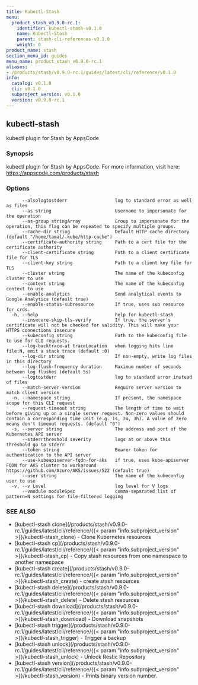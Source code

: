 ```yaml
---
title: Kubectl-Stash
menu:
  product_stash_v0.9.0-rc.1:
    identifier: kubectl-stash-v0.1.0
    name: Kubectl-Stash
    parent: stash-cli-references-v0.1.0
    weight: 0
product_name: stash
section_menu_id: guides
menu_name: product_stash_v0.9.0-rc.1
aliases:
- /products/stash/v0.9.0-rc.1/guides/latest/cli/reference/v0.1.0
info:
  catalog: v0.1.0
  cli: v0.1.0
  subproject_version: v0.1.0
  version: v0.9.0-rc.1
---
```


## kubectl-stash

kubectl plugin for Stash by AppsCode

### Synopsis

kubectl plugin for Stash by AppsCode. For more information, visit here: https://appscode.com/products/stash

### Options

```
      --alsologtostderr                  log to standard error as well as files
      --as string                        Username to impersonate for the operation
      --as-group stringArray             Group to impersonate for the operation, this flag can be repeated to specify multiple groups.
      --cache-dir string                 Default HTTP cache directory (default "/home/tamal/.kube/http-cache")
      --certificate-authority string     Path to a cert file for the certificate authority
      --client-certificate string        Path to a client certificate file for TLS
      --client-key string                Path to a client key file for TLS
      --cluster string                   The name of the kubeconfig cluster to use
      --context string                   The name of the kubeconfig context to use
      --enable-analytics                 Send analytical events to Google Analytics (default true)
      --enable-status-subresource        If true, uses sub resource for crds.
  -h, --help                             help for kubectl-stash
      --insecure-skip-tls-verify         If true, the server's certificate will not be checked for validity. This will make your HTTPS connections insecure
      --kubeconfig string                Path to the kubeconfig file to use for CLI requests.
      --log-backtrace-at traceLocation   when logging hits line file:N, emit a stack trace (default :0)
      --log-dir string                   If non-empty, write log files in this directory
      --log-flush-frequency duration     Maximum number of seconds between log flushes (default 5s)
      --logtostderr                      log to standard error instead of files
      --match-server-version             Require server version to match client version
  -n, --namespace string                 If present, the namespace scope for this CLI request
      --request-timeout string           The length of time to wait before giving up on a single server request. Non-zero values should contain a corresponding time unit (e.g. 1s, 2m, 3h). A value of zero means don't timeout requests. (default "0")
  -s, --server string                    The address and port of the Kubernetes API server
      --stderrthreshold severity         logs at or above this threshold go to stderr
      --token string                     Bearer token for authentication to the API server
      --use-kubeapiserver-fqdn-for-aks   if true, uses kube-apiserver FQDN for AKS cluster to workaround https://github.com/Azure/AKS/issues/522 (default true)
      --user string                      The name of the kubeconfig user to use
  -v, --v Level                          log level for V logs
      --vmodule moduleSpec               comma-separated list of pattern=N settings for file-filtered logging
```

### SEE ALSO

* [kubectl-stash clone](/products/stash/v0.9.0-rc.1/guides/latest/cli/reference/{{< param "info.subproject_version" >}}/kubectl-stash_clone)	 - Clone Kubernetes resources
* [kubectl-stash cp](/products/stash/v0.9.0-rc.1/guides/latest/cli/reference/{{< param "info.subproject_version" >}}/kubectl-stash_cp)	 - Copy stash resources from one namespace to another namespace
* [kubectl-stash create](/products/stash/v0.9.0-rc.1/guides/latest/cli/reference/{{< param "info.subproject_version" >}}/kubectl-stash_create)	 - create stash resources
* [kubectl-stash delete](/products/stash/v0.9.0-rc.1/guides/latest/cli/reference/{{< param "info.subproject_version" >}}/kubectl-stash_delete)	 - Delete stash resources
* [kubectl-stash download](/products/stash/v0.9.0-rc.1/guides/latest/cli/reference/{{< param "info.subproject_version" >}}/kubectl-stash_download)	 - Download snapshots
* [kubectl-stash trigger](/products/stash/v0.9.0-rc.1/guides/latest/cli/reference/{{< param "info.subproject_version" >}}/kubectl-stash_trigger)	 - Trigger a backup
* [kubectl-stash unlock](/products/stash/v0.9.0-rc.1/guides/latest/cli/reference/{{< param "info.subproject_version" >}}/kubectl-stash_unlock)	 - Unlock Restic Repository
* [kubectl-stash version](/products/stash/v0.9.0-rc.1/guides/latest/cli/reference/{{< param "info.subproject_version" >}}/kubectl-stash_version)	 - Prints binary version number.


